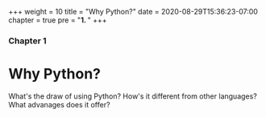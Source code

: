 +++
weight = 10
title = "Why Python?"
date = 2020-08-29T15:36:23-07:00
chapter = true
pre = "<b>1. </b>"
+++

### Chapter 1

# Why Python?

What's the draw of using Python? How's it different from other languages? What advanages does it offer?